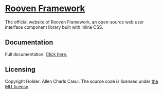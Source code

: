 # [Rooven Framework](https://roovenframework.com)

The official website of Rooven Framework, an open-source web user interface component library built with inline CSS.

## Documentation

Full documentation: [Click here.](https://roovenframework.com/rooven-documentation/)

## Licensing

Copyright Holder: Allen Charls Casul. The source code is licensed under [the MIT license](https://github.com/allencasul/rooven-framework-official-website/blob/main/LICENSE).